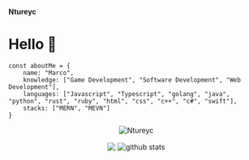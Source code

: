 **Ntureyc**
<h1>Hello 👋</h1>

```JS
const aboutMe = {
    name: "Marco",
    knowledge: ["Game Development", "Software Development", "Web Development"],
    languages: ["Javascript", "Typescript", "golang", "java", "python", "rust", "ruby", "html", "css", "c++", "c#", "swift"],
    stacks: ["MERN", "MEVN"]
}
```

<p align="center"> <img src="https://komarev.com/ghpvc/?username=Ntureyc" alt="Ntureyc" /> </p>
<p align="center">
  <img align="center" src="https://github-readme-stats.vercel.app/api/top-langs/?username=Ntureyc&show_icons=true&show_icons=true&title_color=&icon_color=f0f0f0&text_color=f0f0f0&bg_color=151b22&hide_border=true" />
  <img align="center" src="https://github-readme-stats.vercel.app/api?username=Ntureyc&show_icons=true&theme=radical&line_height=21" alt="github stats"/>
</p>
